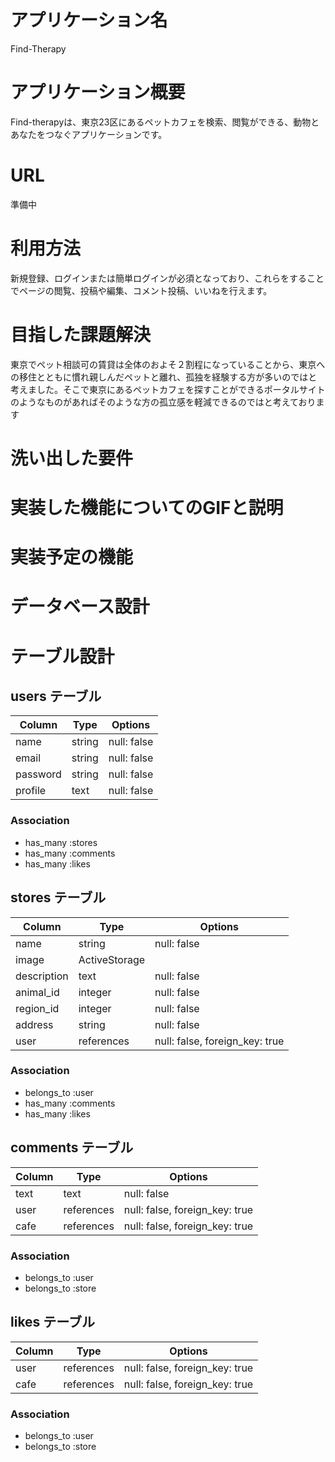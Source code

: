 # アプリケーション名
Find-Therapy

# アプリケーション概要
Find-therapyは、東京23区にあるペットカフェを検索、閲覧ができる、動物とあなたをつなぐアプリケーションです。
# URL
準備中
# 利用方法
新規登録、ログインまたは簡単ログインが必須となっており、これらをすることでページの閲覧、投稿や編集、コメント投稿、いいねを行えます。
# 目指した課題解決
東京でペット相談可の賃貸は全体のおよそ２割程になっていることから、東京への移住とともに慣れ親しんだペットと離れ、孤独を経験する方が多いのではと考えました。そこで東京にあるペットカフェを探すことができるポータルサイトのようなものがあればそのような方の孤立感を軽減できるのではと考えております
# 洗い出した要件

# 実装した機能についてのGIFと説明

# 実装予定の機能

# データベース設計
# テーブル設計

## users テーブル

| Column   | Type   | Options     |
| -------- | ------ | ----------- |
|  name    | string | null: false |
| email    | string | null: false |
| password | string | null: false |
| profile  | text   | null: false |                           


### Association

- has_many :stores
- has_many :comments
- has_many :likes




## stores テーブル

| Column    | Type        | Options                       |
| ------    | ----------  | ----------------------        |
|   name    | string      | null: false                   |
| image     |ActiveStorage|                               |
|description| text        | null: false                   |
|animal_id  | integer     | null: false                   |
|region_id  | integer     | null: false                   |
| address   | string      | null: false                   |
| user      | references  | null: false, foreign_key: true|            

### Association

- belongs_to :user
- has_many   :comments
- has_many   :likes





## comments テーブル

| Column  | Type       | Options                        |
| ------- | ---------- | ------------------------------ |
| text    | text       | null: false                    |
| user    | references | null: false, foreign_key: true |
| cafe    | references | null: false, foreign_key: true |

### Association

- belongs_to :user
- belongs_to :store





## likes テーブル

| Column  | Type       | Options                        |
| ------- | ---------- | ------------------------------ |
| user    | references | null: false, foreign_key: true |
| cafe    | references | null: false, foreign_key: true |

### Association

- belongs_to :user
- belongs_to :store
